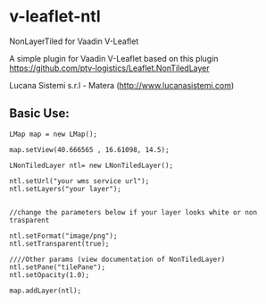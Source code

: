 # v-leaflet-ntl
NonLayerTiled for Vaadin V-Leaflet

A simple plugin for Vaadin V-Leaflet based on this plugin https://github.com/ptv-logistics/Leaflet.NonTiledLayer

Lucana Sistemi s.r.l - Matera (http://www.lucanasistemi.com)

## Basic Use:
```
LMap map = new LMap();

map.setView(40.666565 , 16.61098, 14.5);

LNonTiledLayer ntl= new LNonTiledLayer();

ntl.setUrl("your wms service url");
ntl.setLayers("your layer");


//change the parameters below if your layer looks white or non trasparent

ntl.setFormat("image/png");
ntl.setTransparent(true);

////Other params (view documentation of NonTiledLayer)
ntl.setPane("tilePane");
ntl.setOpacity(1.0);

map.addLayer(ntl);
```
